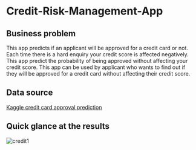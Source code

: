 # Credit-Risk-Management-App

## Business problem
This app predicts if an applicant will be approved for a credit card or not. Each time there is a hard enquiry your credit score is affected negatively. This app predict the probability of being approved without affecting your credit score. This app can be used by applicant who wants to find out if they will be approved for a credit card without affecting their credit score.

## Data source
[Kaggle credit card approval prediction](https://www.kaggle.com/datasets/rikdifos/credit-card-approval-prediction)

## Quick glance at the results

![credit1](https://github.com/user-attachments/assets/d1c59fdc-055f-47c1-aeea-e5962266f053)
